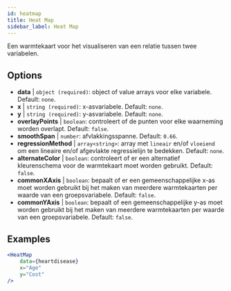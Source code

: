 ```yaml
---
id: heatmap
title: Heat Map
sidebar_label: Heat Map
---
```


Een warmtekaart voor het visualiseren van een relatie tussen twee variabelen.

## Options

* __data__ | `object (required)`: object of value arrays voor elke variabele. Default: `none`.
* __x__ | `string (required)`: x-asvariabele. Default: `none`.
* __y__ | `string (required)`: y-asvariabele. Default: `none`.
* __overlayPoints__ | `boolean`: controleert of de punten voor elke waarneming worden overlapt. Default: `false`.
* __smoothSpan__ | `number`: afvlakkingsspanne. Default: `0.66`.
* __regressionMethod__ | `array<string>`: array met `lineair` en/of `vloeiend` om een lineaire en/of afgevlakte regressielijn te bedekken. Default: `none`.
* __alternateColor__ | `boolean`: controleert of er een alternatief kleurenschema voor de warmtekaart moet worden gebruikt. Default: `false`.
* __commonXAxis__ | `boolean`: bepaalt of er een gemeenschappelijke x-as moet worden gebruikt bij het maken van meerdere warmtekaarten per waarde van een groepsvariabele. Default: `false`.
* __commonYAxis__ | `boolean`: bepaalt of een gemeenschappelijke y-as moet worden gebruikt bij het maken van meerdere warmtekaarten per waarde van een groepsvariabele. Default: `false`.


## Examples

```jsx live
<HeatMap 
    data={heartdisease} 
    x="Age"
    y="Cost"
/>
```

